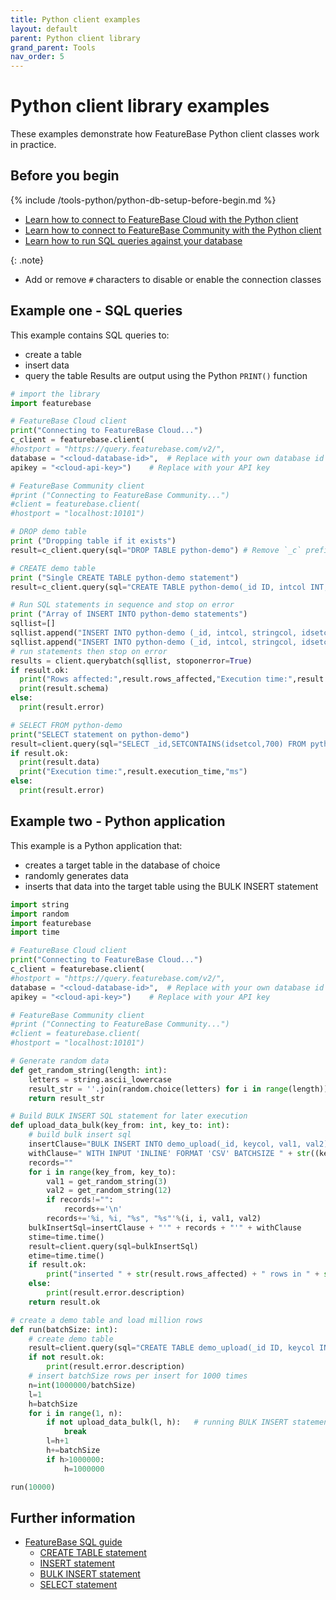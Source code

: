 ```yaml
---
title: Python client examples
layout: default
parent: Python client library
grand_parent: Tools
nav_order: 5
---
```


# Python client library examples

These examples demonstrate how FeatureBase Python client classes work in practice.

## Before you begin

{% include /tools-python/python-db-setup-before-begin.md %}

* [Learn how to connect to FeatureBase Cloud with the Python client](/docs/tools/python-client-library/python-client-connect-cloud)
* [Learn how to connect to FeatureBase Community with the Python client](/docs/tools/python-client-library/python-client-connect-community)
* [Learn how to run SQL queries against your database](/docs/tools/python-client-library/python-client-query)

{: .note}
* Add or remove `#` characters to disable or enable the connection classes

## Example one - SQL queries

This example contains SQL queries to:
* create a table
* insert data
* query the table
Results are output using the Python `PRINT()` function

```py
# import the library
import featurebase

# FeatureBase Cloud client
print("Connecting to FeatureBase Cloud...")
c_client = featurebase.client(
#hostport = "https://query.featurebase.com/v2/",
database = "<cloud-database-id>",  # Replace with your own database id
apikey = "<cloud-api-key>")    # Replace with your API key

# FeatureBase Community client
#print ("Connecting to FeatureBase Community...")
#client = featurebase.client(
#hostport = "localhost:10101")

# DROP demo table
print ("Dropping table if it exists")
result=c_client.query(sql="DROP TABLE python-demo") # Remove `_c` prefix to run against Community

# CREATE demo table
print ("Single CREATE TABLE python-demo statement")
result=c_client.query(sql="CREATE TABLE python-demo(_id ID, intcol INT, stringcol STRING, idsetcol IDSET)")

# Run SQL statements in sequence and stop on error
print ("Array of INSERT INTO python-demo statements")
sqllist=[]
sqllist.append("INSERT INTO python-demo (_id, intcol, stringcol, idsetcol) VALUES (2,234,'row2, stringcolumn',[500,600,700,800])")
sqllist.append("INSERT INTO python-demo (_id, intcol, stringcol, idsetcol) VALUES (3,345,'row3, stringcolumn',[900,1000,1100,1200])")
# run statements then stop on error
results = client.querybatch(sqllist, stoponerror=True)
if result.ok:
  print("Rows affected:",result.rows_affected,"Execution time:",result.execution_time,"ms")
  print(result.schema)
else:
  print(result.error)

# SELECT FROM python-demo
print("SELECT statement on python-demo")
result=client.query(sql="SELECT _id,SETCONTAINS(idsetcol,700) FROM python-demo")
if result.ok:
  print(result.data)
  print("Execution time:",result.execution_time,"ms")
else:
  print(result.error)
```

## Example two - Python application

This example is a Python application that:
* creates a target table in the database of choice
* randomly generates data
* inserts that data into the target table using the BULK INSERT statement

```py
import string
import random
import featurebase
import time

# FeatureBase Cloud client
print("Connecting to FeatureBase Cloud...")
c_client = featurebase.client(
#hostport = "https://query.featurebase.com/v2/",
database = "<cloud-database-id>",  # Replace with your own database id
apikey = "<cloud-api-key>")    # Replace with your API key

# FeatureBase Community client
#print ("Connecting to FeatureBase Community...")
#client = featurebase.client(
#hostport = "localhost:10101")

# Generate random data
def get_random_string(length: int):
    letters = string.ascii_lowercase
    result_str = ''.join(random.choice(letters) for i in range(length))
    return result_str

# Build BULK INSERT SQL statement for later execution
def upload_data_bulk(key_from: int, key_to: int):
    # build bulk insert sql
    insertClause="BULK INSERT INTO demo_upload(_id, keycol, val1, val2) MAP (0 ID, 1 INT, 2 STRING, 3 STRING) FROM x"
    withClause=" WITH INPUT 'INLINE' FORMAT 'CSV' BATCHSIZE " + str((key_to-key_from)+1)
    records=""
    for i in range(key_from, key_to):
        val1 = get_random_string(3)
        val2 = get_random_string(12)
        if records!="":
            records+='\n'
        records+='%i, %i, "%s", "%s"'%(i, i, val1, val2)
    bulkInsertSql=insertClause + "'" + records + "'" + withClause
    stime=time.time()
    result=client.query(sql=bulkInsertSql)
    etime=time.time()
    if result.ok:
        print("inserted " + str(result.rows_affected) + " rows in " + str(etime+1-stime) + " seconds.")
    else:
        print(result.error.description)
    return result.ok

# create a demo table and load million rows
def run(batchSize: int):
    # create demo table
    result=client.query(sql="CREATE TABLE demo_upload(_id ID, keycol INT, val1 STRING, val2 STRING)")
    if not result.ok:
        print(result.error.description)
    # insert batchSize rows per insert for 1000 times
    n=int(1000000/batchSize)
    l=1
    h=batchSize
    for i in range(1, n):
        if not upload_data_bulk(l, h):   # running BULK INSERT statement
            break
        l=h+1
        h+=batchSize
        if h>1000000:
            h=1000000

run(10000)
```

## Further information

* [FeatureBase SQL guide](/docs/sql-guide/sql-guide-home)
  * [CREATE TABLE statement](/docs/sql-guide/statements/statement-table-create)
  * [INSERT statement](/docs/sql-guide/statements/statement-insert)
  * [BULK INSERT statement](/docs/sql-guide/statements/statement-insert-bulk)
  * [SELECT statement](/docs/sql-guide/statements/statement-select)
